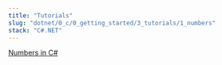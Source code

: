 ```yaml
---
title: "Tutorials"
slug: "dotnet/0_c/0_getting_started/3_tutorials/1_numbers"
stack: "C#.NET"
---
```


[Numbers in C#](https://learn.microsoft.com/en-us/dotnet/csharp/tour-of-csharp/tutorials/numbers-in-csharp-local)
